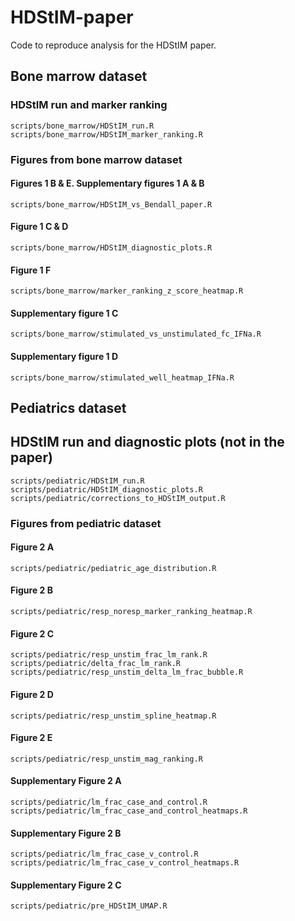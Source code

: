 # HDStIM-paper
Code to reproduce analysis for the HDStIM paper.

## Bone marrow dataset
### HDStIM run and marker ranking
```
scripts/bone_marrow/HDStIM_run.R
scripts/bone_marrow/HDStIM_marker_ranking.R
```
### Figures from bone marrow dataset
#### Figures 1 B & E. Supplementary figures 1 A & B
```
scripts/bone_marrow/HDStIM_vs_Bendall_paper.R
```
#### Figure 1 C & D
```
scripts/bone_marrow/HDStIM_diagnostic_plots.R
```
#### Figure 1 F
```
scripts/bone_marrow/marker_ranking_z_score_heatmap.R
```
#### Supplementary figure 1 C
```
scripts/bone_marrow/stimulated_vs_unstimulated_fc_IFNa.R
```
#### Supplementary figure 1 D
```
scripts/bone_marrow/stimulated_well_heatmap_IFNa.R
```

## Pediatrics dataset
## HDStIM run and diagnostic plots (not in the paper)
```
scripts/pediatric/HDStIM_run.R 
scripts/pediatric/HDStIM_diagnostic_plots.R
scripts/pediatric/corrections_to_HDStIM_output.R
```

### Figures from pediatric dataset
#### Figure 2 A
```
scripts/pediatric/pediatric_age_distribution.R
```

#### Figure 2 B
```
scripts/pediatric/resp_noresp_marker_ranking_heatmap.R
```

#### Figure 2 C
```
scripts/pediatric/resp_unstim_frac_lm_rank.R
scripts/pediatric/delta_frac_lm_rank.R
scripts/pediatric/resp_unstim_delta_lm_frac_bubble.R
```

#### Figure 2 D
```
scripts/pediatric/resp_unstim_spline_heatmap.R
```

#### Figure 2 E
```
scripts/pediatric/resp_unstim_mag_ranking.R
```

#### Supplementary Figure 2 A
```
scripts/pediatric/lm_frac_case_and_control.R
scripts/pediatric/lm_frac_case_and_control_heatmaps.R
```

#### Supplementary Figure 2 B
```
scripts/pediatric/lm_frac_case_v_control.R
scripts/pediatric/lm_frac_case_v_control_heatmaps.R
```

#### Supplementary Figure 2 C
```
scripts/pediatric/pre_HDStIM_UMAP.R
```
